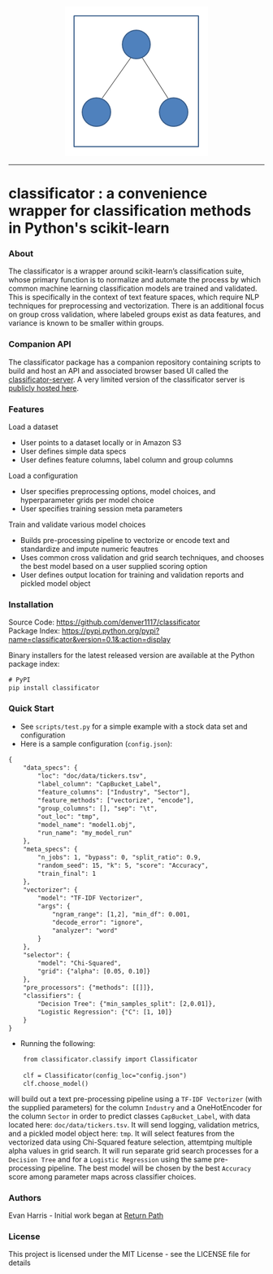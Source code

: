 <div align="center">
  <img src="https://github.com/denver1117/classificator/blob/master/doc/logo/main_logo.png"><br>
</div>

-----------------

# classificator : a convenience wrapper for classification methods in Python's scikit-learn

### About
The classificator is a wrapper around scikit-learn’s classification suite, whose primary function is to normalize and automate the process by which common machine learning classification models are trained and validated. This is specifically in the context of text feature spaces, which require NLP techniques for preprocessing and vectorization. There is an additional focus on group cross validation, where labeled groups exist as data features, and variance is known to be smaller within groups. 

### Companion API
The classificator package has a companion repository containing scripts to build and host an API and associated browser based UI called the [classificator-server](https://github.com/denver1117/classificator-server).  A very limited version of the classificator server is [publicly hosted here](http://classificator.classificator-lite.com/).

### Features
Load a dataset 
- User points to a dataset locally or in Amazon S3 
- User defines simple data specs 
- User defines feature columns, label column and group columns 

Load a configuration 
- User specifies preprocessing options, model choices, and hyperparameter grids per model choice 
- User specifies training session meta parameters 

Train and validate various model choices 
- Builds pre-processing pipeline to vectorize or encode text and standardize and impute numeric feautres
- Uses common cross validation and grid search techniques, and chooses the best model based on a user supplied scoring option 
- User defines output location for training and validation reports and pickled model object 

### Installation

Source Code: https://github.com/denver1117/classificator <br>
Package Index: https://pypi.python.org/pypi?name=classificator&version=0.1&:action=display

Binary installers for the latest released version are available at the Python package index:

```
# PyPI
pip install classificator
```

### Quick Start

- See `scripts/test.py` for a simple example with a stock data set and configuration
- Here is a sample configuration (`config.json`):
```
{
    "data_specs": {
        "loc": "doc/data/tickers.tsv", 
        "label_column": "CapBucket_Label", 
        "feature_columns": ["Industry", "Sector"], 
        "feature_methods": ["vectorize", "encode"], 
        "group_columns": [], "sep": "\t",
        "out_loc": "tmp",
        "model_name": "model1.obj",
        "run_name": "my_model_run"
    },
    "meta_specs": {
        "n_jobs": 1, "bypass": 0, "split_ratio": 0.9, 
        "random_seed": 15, "k": 5, "score": "Accuracy", 
        "train_final": 1
    },
    "vectorizer": {
        "model": "TF-IDF Vectorizer", 
        "args": {
            "ngram_range": [1,2], "min_df": 0.001, 
            "decode_error": "ignore", 
            "analyzer": "word"
        }
    },
    "selector": {
        "model": "Chi-Squared", 
        "grid": {"alpha": [0.05, 0.10]}
    },
    "pre_processors": {"methods": [[]]},
    "classifiers": {
        "Decision Tree": {"min_samples_split": [2,0.01]},  
        "Logistic Regression": {"C": [1, 10]}
    }
}
```
- Running the following:
```
    from classificator.classify import Classificator

    clf = Classificator(config_loc="config.json")
    clf.choose_model()
```
will build out a text pre-processing pipeline using a `TF-IDF Vectorizer` (with the supplied parameters) for the column `Industry` and a OneHotEncoder for the column `Sector` in order to predict classes `CapBucket_Label`, with data located here: `doc/data/tickers.tsv`.  It will send logging, validation metrics, and a pickled model object here: `tmp`.  It will select features from the vectorized data using Chi-Squared feature selection, attemtping multiple alpha values in grid search.  It will run separate grid search processes for a `Decision Tree` and for a `Logistic Regression` using the same pre-processing pipeline.  The best model will be chosen by the best `Accuracy` score among parameter maps across classifier choices.  

### Authors

Evan Harris - Initial work began at [Return Path](https://returnpath.com/)

### License

This project is licensed under the MIT License - see the LICENSE file for details
